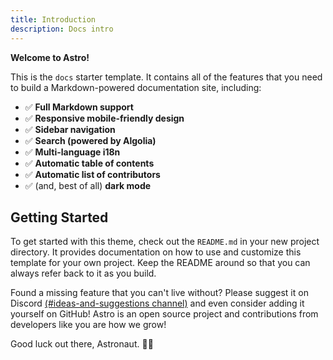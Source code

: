 ```yaml
---
title: Introduction
description: Docs intro
---
```


**Welcome to Astro!**

This is the `docs` starter template. It contains all of the features that you need to build a Markdown-powered documentation site, including:

- ✅ **Full Markdown support**
- ✅ **Responsive mobile-friendly design**
- ✅ **Sidebar navigation**
- ✅ **Search (powered by Algolia)**
- ✅ **Multi-language i18n**
- ✅ **Automatic table of contents**
- ✅ **Automatic list of contributors**
- ✅ (and, best of all) **dark mode**

## Getting Started

To get started with this theme, check out the `README.md` in your new project directory. It provides documentation on how to use and customize this template for your own project. Keep the README around so that you can always refer back to it as you build.

Found a missing feature that you can't live without? Please suggest it on Discord [(#ideas-and-suggestions channel)](https://astro.build/chat) and even consider adding it yourself on GitHub! Astro is an open source project and contributions from developers like you are how we grow!

Good luck out there, Astronaut. 🧑‍🚀
